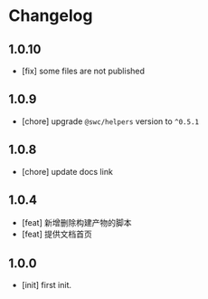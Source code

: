 # Changelog

## 1.0.10

- [fix] some files are not published

## 1.0.9

- [chore] upgrade `@swc/helpers` version to `^0.5.1`

## 1.0.8

- [chore] update docs link

## 1.0.4

- [feat] 新增删除构建产物的脚本
- [feat] 提供文档首页

## 1.0.0

- [init] first init.
